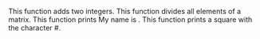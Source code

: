 This function adds two integers.
This function divides all elements of a matrix.
This function prints My name is <first name> <last name>.
This function prints a square with the character #.
